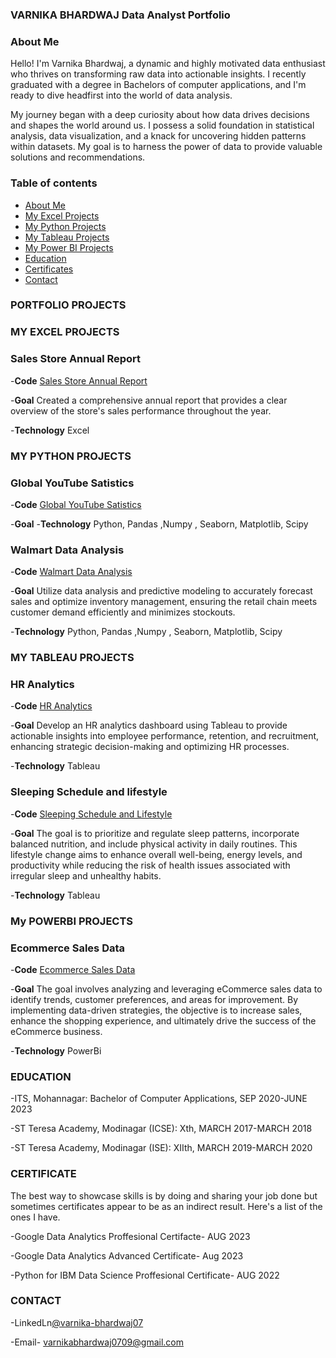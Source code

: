 ### VARNIKA BHARDWAJ Data Analyst Portfolio
### About Me

Hello! I'm Varnika Bhardwaj, a dynamic and highly motivated data enthusiast who thrives on transforming raw data into actionable insights. I recently graduated with a degree in Bachelors of computer applications, and I'm ready to dive headfirst into the world of data analysis.

My journey began with a deep curiosity about how data drives decisions and shapes the world around us. I possess a solid foundation in statistical analysis, data visualization, and a knack for uncovering hidden patterns within datasets. My goal is to harness the power of data to provide valuable solutions and recommendations. 

### Table of contents
- [About Me](#About-Me)
- [My Excel Projects](#my-excel-projects)
- [My Python Projects](#my-python-projects)
- [My Tableau Projects](#my-tableau-projects)
- [My Power BI Projects](#my-power-bi-projects)
- [Education](#education)
- [Certificates](#certificates)
- [Contact](#contact)
  
 
### PORTFOLIO PROJECTS

### MY EXCEL PROJECTS
  
 ### Sales Store Annual Report
  
  -**Code** [Sales Store Annual Report](https://github.com/varnika0709/Sales-store-Annual-report-2022-using-excel)

  -**Goal** Created a comprehensive annual report that provides a clear overview of the store's sales performance throughout the year.
  
  -**Technology** Excel
 

 ### MY PYTHON PROJECTS
 
 ### Global YouTube Satistics
   
 -**Code** [Global YouTube Satistics](https://github.com/varnika0709/Global-Youtube-satistics-using-python)
  
 -**Goal** 
 -**Technology** Python, Pandas ,Numpy , Seaborn, Matplotlib, Scipy
   
 ### Walmart Data Analysis

 -**Code** [Walmart Data Analysis](https://github.com/varnika0709/walmart-Data-analysis-using-python)
  
 -**Goal** Utilize data analysis and predictive modeling to accurately forecast sales and optimize inventory management, ensuring the retail chain meets customer demand efficiently 
           and minimizes stockouts.

 -**Technology** Python, Pandas ,Numpy , Seaborn, Matplotlib, Scipy
   
 ### MY TABLEAU PROJECTS
 
 ### HR Analytics

 -**Code** [HR Analytics](https://public.tableau.com/views/HRanalyticsdashboard_16886703915220/HRanalyticsdashboard?:language=en-US&publish=yes&:display_count=n&:origin=viz_share_link)

 -**Goal**  Develop an HR analytics dashboard using Tableau to provide actionable insights into employee performance, retention, and recruitment, enhancing strategic decision-making 
  and optimizing HR processes.

 -**Technology** Tableau
 
 ### Sleeping Schedule and lifestyle

-**Code** [Sleeping Schedule and Lifestyle](https://public.tableau.com/views/SleephealthandlifestyleDashboard/Dashboard1?:language=en-US&publish=yes&:display_count=n&:origin=viz_share_link)

-**Goal**  The goal is to prioritize and regulate sleep patterns, incorporate balanced nutrition, and include physical activity in daily routines. This lifestyle change aims to 
 enhance overall well-being, energy levels, and productivity while reducing the risk of health issues associated with irregular sleep and unhealthy habits.
 
-**Technology** Tableau 

### My POWERBI PROJECTS

### Ecommerce Sales Data

-**Code** [Ecommerce Sales Data](https://github.com/varnika0709/Ecommerce-Sales-Dashboard-using-PowerBI)

-**Goal** The goal involves analyzing and leveraging eCommerce sales data to identify trends, customer preferences, and areas for improvement. By implementing data-driven strategies, the objective is to increase sales, enhance the shopping experience, and ultimately drive the success of the eCommerce business.

-**Technology** PowerBi

### EDUCATION

 -ITS, Mohannagar: Bachelor of Computer Applications, SEP 2020-JUNE 2023

 -ST Teresa Academy, Modinagar (ICSE): Xth, MARCH 2017-MARCH 2018

 -ST Teresa Academy, Modinagar (ISE): XIIth, MARCH 2019-MARCH 2020

 ### CERTIFICATE

 The best way to showcase skills is by doing and sharing your job done but sometimes certificates appear to be as an indirect result. 
 Here's a list of the ones I have.

 -Google Data Analytics Proffesional Certifacte- AUG 2023

 -Google Data Analytics Advanced Certificate- Aug 2023

 -Python for IBM Data Science Proffesional Certificate- AUG 2022


### CONTACT

-LinkedLn[@varnika-bhardwaj07](https://www.linkedin.com/in/varnika-bhardwaj07)

-Email- varnikabhardwaj0709@gmail.com
       
     
     
    
   
   

















